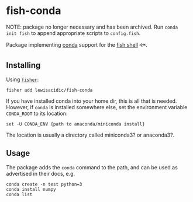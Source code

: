 # fish-conda

NOTE: package no longer necessary and has been archived.  Run `conda init fish` to append appropriate scripts to `config.fish`.

Package implementing [conda](https://docs.conda.io/en/latest/) support for the [fish shell](https://fishshell.com) :fish:.


## Installing

Using [`fisher`](https://github.com/jorgebucaran/fisher):

```fish
fisher add lewisacidic/fish-conda
```

If you have installed conda into your home dir, this is all that is needed.
However, if `conda` is installed somewhere else, set the environment variable `CONDA_ROOT` to its location:

```fish
set -U CONDA_ENV {path to anaconda/miniconda install}
```

The location is usually a directory called miniconda3? or anaconda3?.


## Usage

The package adds the `conda` command to the path, and can be used as advertised in their docs, e.g.

```fish
conda create -n test python=3
conda install numpy
conda list
```

